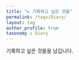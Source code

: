 ```yaml
---
title: "✒ 기록하고 싶은 것들"
permalink: /tags/Diary/
layout: tag
author_profile: true
taxonomy : Diary
---
```


기록하고 싶은 것들을 남깁니다.
